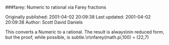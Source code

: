###farey: Numeric to rational via Farey fractions

Originally published: 2001-04-02 20:09:38
Last updated: 2001-04-02 20:09:38
Author: Scott David Daniels

This converts a Numeric to a rational.  The result is always\nin reduced form, but the proof, while possible, is subtle.\n\nfarey(math.pi,100) = (22,7)